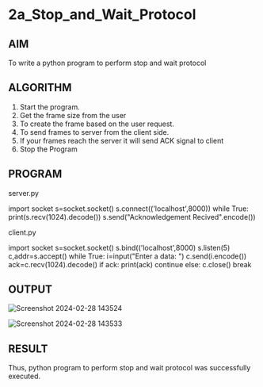 # 2a_Stop_and_Wait_Protocol

## AIM 
To write a python program to perform stop and wait protocol

## ALGORITHM
1. Start the program.
2. Get the frame size from the user
3. To create the frame based on the user request.
4. To send frames to server from the client side.
5. If your frames reach the server it will send ACK signal to client
6. Stop the Program

## PROGRAM

server.py

import socket 
s=socket.socket() 
s.connect(('localhost',8000)) 
while True: 
    print(s.recv(1024).decode()) 
    s.send("Acknowledgement Recived".encode())


client.py

import socket 
s=socket.socket() 
s.bind(('localhost',8000)
s.listen(5) 
c,addr=s.accept() 
while True: 
    i=input("Enter a data: ") 
    c.send(i.encode()) 
    ack=c.recv(1024).decode() 
    if ack: 
        print(ack) 
        continue 
    else: 
        c.close() 
        break

## OUTPUT
![Screenshot 2024-02-28 143524](https://github.com/gururaghav2925/2a_Stop_and_Wait_Protocol/assets/151489500/1d4c1073-95a5-477c-a7fc-41d357922524)

![Screenshot 2024-02-28 143533](https://github.com/gururaghav2925/2a_Stop_and_Wait_Protocol/assets/151489500/5a146fc1-3416-433c-bc23-ec3b28c8e1a4)


## RESULT
Thus, python program to perform stop and wait protocol was successfully executed.

